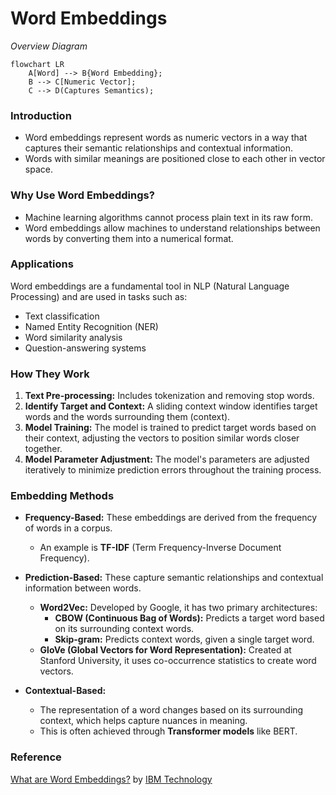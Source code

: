 # Word Embeddings

_Overview Diagram_

```mermaid
flowchart LR
    A[Word] --> B{Word Embedding};
    B --> C[Numeric Vector];
    C --> D(Captures Semantics);
```

### Introduction

- Word embeddings represent words as numeric vectors in a way that captures their semantic relationships and contextual information.
- Words with similar meanings are positioned close to each other in vector space.

### Why Use Word Embeddings?

- Machine learning algorithms cannot process plain text in its raw form.
- Word embeddings allow machines to understand relationships between words by converting them into a numerical format.

### Applications

Word embeddings are a fundamental tool in NLP (Natural Language Processing) and are used in tasks such as:

- Text classification
- Named Entity Recognition (NER)
- Word similarity analysis
- Question-answering systems

### How They Work

1.  **Text Pre-processing:** Includes tokenization and removing stop words.
2.  **Identify Target and Context:** A sliding context window identifies target words and the words surrounding them (context).
3.  **Model Training:** The model is trained to predict target words based on their context, adjusting the vectors to position similar words closer together.
4.  **Model Parameter Adjustment:** The model's parameters are adjusted iteratively to minimize prediction errors throughout the training process.

### Embedding Methods

- **Frequency-Based:** These embeddings are derived from the frequency of words in a corpus.
  - An example is **TF-IDF** (Term Frequency-Inverse Document Frequency).

- **Prediction-Based:** These capture semantic relationships and contextual information between words.
  - **Word2Vec:** Developed by Google, it has two primary architectures:
    - **CBOW (Continuous Bag of Words):** Predicts a target word based on its surrounding context words.
    - **Skip-gram:** Predicts context words, given a single target word.
  - **GloVe (Global Vectors for Word Representation):** Created at Stanford University, it uses co-occurrence statistics to create word vectors.

- **Contextual-Based:**
  - The representation of a word changes based on its surrounding context, which helps capture nuances in meaning.
  - This is often achieved through **Transformer models** like BERT.

### Reference

[What are Word Embeddings?](https://www.youtube.com/watch?v=wgfSDrqYMJ4) by [IBM Technology](https://www.youtube.com/@IBMTechnology)
